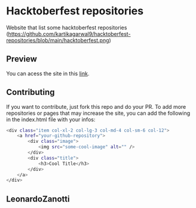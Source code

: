 # Hacktoberfest repositories
Website that list some hacktoberfest repositories
(https://github.com/kartikagarwal9/hacktoberfest-repositories/blob/main/hacktoberfest.png)

## Preview
You can acess the site in this [link](https://leonardozanotti.github.io/hacktoberfest-repositories/).

## Contributing
If you want to contribute, just fork this repo and do your PR.
To add more repositories or pages that may increase the site, you can add the following in the index.html file with your infos:
```bash
<div class="item col-xl-2 col-lg-3 col-md-4 col-sm-6 col-12">
    <a href="your-github-repository">
        <div class="image">
            <img src="some-cool-image" alt="" />
        </div>
        <div class="title">
            <h3>Cool Title</h3>
        </div>
    </a>
</div>
```

## LeonardoZanotti
